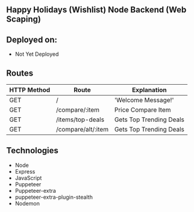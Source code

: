 ## Happy Holidays (Wishlist) Node Backend (Web Scaping)

## Deployed on:

- Not Yet Deployed

## Routes

| HTTP Method | Route                 | Explanation                                              |
| ----------- | --------------------- | -------------------------------------------------------- |
| GET         | /                     | 'Welcome Message!'                                       |
| GET         | /compare/:item        | Price Compare Item                                       |
| GET         | /items/top-deals      | Gets Top Trending Deals                                  |
| GET         | /compare/alt/:item    | Gets Top Trending Deals                                  |


## Technologies

- Node
- Express
- JavaScript
- Puppeteer
- Puppeteer-extra
- puppeteer-extra-plugin-stealth
- Nodemon


